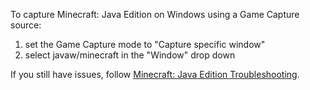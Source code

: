 To capture Minecraft: Java Edition on Windows using a Game Capture source:
1. set the Game Capture mode to "Capture specific window"
2. select javaw/minecraft in the "Window" drop down

If you still have issues, follow [Minecraft: Java Edition Troubleshooting](https://obsproject.com/kb/minecraft-java-edition-troubleshooting).
